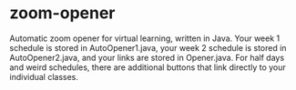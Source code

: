 # zoom-opener
Automatic zoom opener for virtual learning, written in Java. Your week 1 schedule is stored in AutoOpener1.java, your week 2 schedule is stored in AutoOpener2.java, and your links are stored in Opener.java. For half days and weird schedules, there are additional buttons that link directly to your individual classes.
